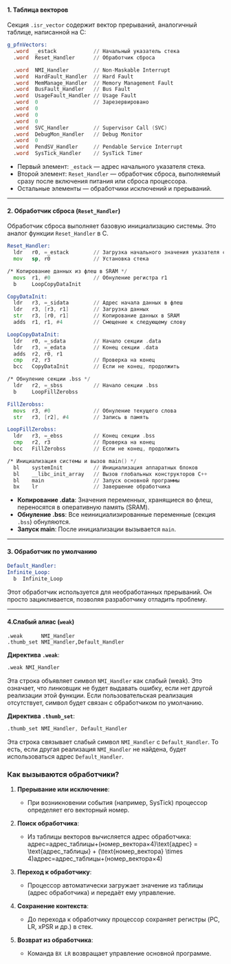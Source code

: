 
#### 1. **Таблица векторов**

Секция `.isr_vector` содержит вектор прерываний, аналогичный таблице, написанной на C:

```asm
g_pfnVectors:
  .word  _estack            // Начальный указатель стека
  .word  Reset_Handler      // Обработчик сброса

  .word  NMI_Handler        // Non-Maskable Interrupt
  .word  HardFault_Handler  // Hard Fault
  .word  MemManage_Handler  // Memory Management Fault
  .word  BusFault_Handler   // Bus Fault
  .word  UsageFault_Handler // Usage Fault
  .word  0                  // Зарезервировано
  .word  0
  .word  0
  .word  0
  .word  SVC_Handler        // Supervisor Call (SVC)
  .word  DebugMon_Handler   // Debug Monitor
  .word  0
  .word  PendSV_Handler     // Pendable Service Interrupt
  .word  SysTick_Handler    // SysTick Timer

```

- Первый элемент: `_estack` — адрес начального указателя стека.
- Второй элемент: `Reset_Handler` — обработчик сброса, выполняемый сразу после включения питания или сброса процессора.
- Остальные элементы — обработчики исключений и прерываний.

---

#### 2. **Обработчик сброса (`Reset_Handler`)**

Обработчик сброса выполняет базовую инициализацию системы. Это аналог функции `Reset_Handler` в C.

```asm
Reset_Handler:
  ldr   r0, =_estack        // Загрузка начального значения указателя стека
  mov   sp, r0              // Установка стека

/* Копирование данных из флеш в SRAM */
  movs  r1, #0              // Обнуление регистра r1
  b     LoopCopyDataInit

CopyDataInit:
  ldr   r3, =_sidata        // Адрес начала данных в флеш
  ldr   r3, [r3, r1]        // Загрузка данных
  str   r3, [r0, r1]        // Копирование данных в SRAM
  adds  r1, r1, #4          // Смещение к следующему слову

LoopCopyDataInit:
  ldr   r0, =_sdata         // Начало секции .data
  ldr   r3, =_edata         // Конец секции .data
  adds  r2, r0, r1
  cmp   r2, r3              // Проверка на конец
  bcc   CopyDataInit        // Если не конец, продолжить

/* Обнуление секции .bss */
  ldr   r2, =_sbss          // Начало секции .bss
  b     LoopFillZerobss

FillZerobss:
  movs  r3, #0              // Обнуление текущего слова
  str   r3, [r2], #4        // Запись в память

LoopFillZerobss:
  ldr   r3, =_ebss          // Конец секции .bss
  cmp   r2, r3              // Проверка на конец
  bcc   FillZerobss         // Если не конец, продолжить

/* Инициализация системы и вызов main() */
  bl    systemInit          // Инициализация аппаратных блоков
  bl    __libc_init_array   // Вызов глобальных конструкторов C++
  bl    main                // Запуск основной программы
  bx    lr                  // Завершение обработчика
```
- **Копирование .data**: Значения переменных, хранящиеся во флеш, переносятся в оперативную память (SRAM).
- **Обнуление .bss**: Все неинициализированные переменные (секция `.bss`) обнуляются.
- **Запуск main**: После инициализации вызывается `main`.

---

#### 3. **Обработчик по умолчанию**

```asm
Default_Handler:
Infinite_Loop:
  b  Infinite_Loop
```

Этот обработчик используется для необработанных прерываний. Он просто зацикливается, позволяя разработчику отладить проблему.

---

#### 4.Слабый алиас (`weak`)
```
.weak      NMI_Handler
.thumb_set NMI_Handler,Default_Handler
```
**Директива `.weak`**:

```asm
.weak NMI_Handler
```
Эта строка объявляет символ `NMI_Handler` как слабый (weak). Это означает, что линковщик не будет выдавать ошибку, если нет другой реализации этой функции. Если пользовательская реализация отсутствует, символ будет связан с обработчиком по умолчанию.

**Директива `.thumb_set`**:
```asm
.thumb_set NMI_Handler, Default_Handler
```
Эта строка связывает слабый символ `NMI_Handler` с `Default_Handler`. То есть, если другая реализация `NMI_Handler` не найдена, будет использоваться адрес `Default_Handler`.

### **Как вызываются обработчики?**

1. **Прерывание или исключение**:
    
    - При возникновении события (например, SysTick) процессор определяет его векторный номер.
2. **Поиск обработчика**:
    
    - Из таблицы векторов вычисляется адрес обработчика: адрес=адрес_таблицы+(номер_вектора×4)\text{адрес} = \text{адрес\_таблицы} + (\text{номер\_вектора} \times 4)адрес=адрес_таблицы+(номер_вектора×4)
3. **Переход к обработчику**:
    
    - Процессор автоматически загружает значение из таблицы (адрес обработчика) и передаёт ему управление.
4. **Сохранение контекста**:
    
    - До перехода к обработчику процессор сохраняет регистры (PC, LR, xPSR и др.) в стек.
5. **Возврат из обработчика**:
    
    - Команда `BX LR` возвращает управление основной программе.


